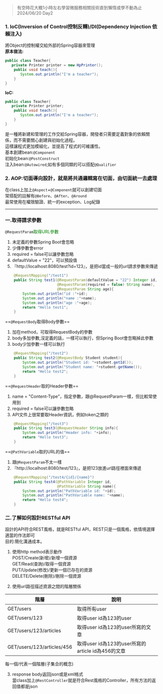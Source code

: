 >有空時花大概1小時左右學習微服務相關技術直到懶惰或學不動為止 2024/06/20 Day2

### 1. IoC(Inversion of Control控制反轉)/DI(Dependency Injection 依賴注入)
將Object的控制權交給外部的Spring容器來管理  
**原本做法:**
```java
public class Teacher{
   private Printer printer = new HpPrinter();
	public void teach(){
	   System.out.println("I'm a teacher");   
	}
}
```
**IoC:**

```java
public class Teacher{
   private Printer printer;
	public void teach(){
	   System.out.println("I'm a teacher");   
	}
}
```


是一種將新建和管理的工作交給Spring容器，開發者只需要定義對象的依賴關係，而不需要關心創建與初始化過程。  
這樣讓程式更加模組化，並提高了程式的可維護性。  
基本創建bean:`@Component`  
初始化bean:`@PostConstruct`  
注入bean:`@Autowired`;如有多個同類的可以搭配`@Qualifier`  

### 2. AOP:切面導向設計，就是將共通邏輯寫在切面，由切面統一去處理
在class上加上`@Aspect`+`@Component`就可以創建切面  
常搭配的註解有`@Before`、`@After`、`@Around`  
最常使用在權限驗證、統一的exception、Log紀錄  

***
 
### 一.取得請求參數
`@RequestParam`<font color=#008000>取得URL參數</font>  
1. 未定義的參數Spring Boot會忽略  
2. 少傳參數會error  
3. required = false可以讓參數忽略  
4. defaultValue = "22"，可以預設值  
5. 『http://localhost:8080/test?id=123』，是把id當成一般的url請求參數來傳遞  

```java
    @RequestMapping("/test1")
    public String test1(@RequestParam(defaultValue = "22") Integer id,
                        @RequestParam(required = false) String name),
						@RequestParam String age){
        System.out.println("id :"+id);
        System.out.println("name :"+name);
		System.out.println("age :"+age);
        return "Hello test1";
    }
```

==`@RequestBody`取得Body參數==  
1. 加在method，可取得RequestBody的參數  
2. body多加參數,沒定義的話，一樣可以執行，但Spring Boot會忽略掉此參數  
3. body少加參數一樣可以執行  

```java
    @RequestMapping("/test2")
    public String test2(@RequestBody Student student){
        System.out.println("Student id: "+student.getId());
        System.out.println("Student name: "+student.getName());
        return "Hello test2";
    }
```

==`@RequestHeader`取的Header參數==  
1. name = "Content-Type"，指定參數，跟@RequestParam一樣，但比較常使用到  
2. required = false可以讓參數忽略  
3. API文件上很常要取Header資訊，例如token之類的  

```java
    @RequestMapping("/test3")
    public String test3(@RequestHeader String info){
        System.out.println("Header info: "+info);
        return "Hello test3";
    }
```

==`@PathVariable`取的URL的值==  
1. 跟`@RequestParam`不太一樣  
2. 『http://localhost:8080/test/123』，是把123放進url路徑裡面來傳遞  

```java
    @RequestMapping("/test4/{id}/{name}")
    public String test4(@PathVariable Integer id,
                        @PathVariable String name){
        System.out.println("PathVariable id: "+id);
        System.out.println("PathVariable name: "+name);
        return "Hello test4";
    }
```

### 二.了解如何設計RESTful API
設計的API符合REST風格，就是RESTful API，REST只是一個風格，依情境選擇適當的作法即可  
目的:簡化溝通成本。  


1. 使用http method表示動作  
  POST/Create(新增)/新增一個資源  
  GET/Read(查詢)/取得一個資源  
  PUT/Update(修改)/更新一個已存在的資源  
  DELETE/Delete(刪除)/刪除一個資源  

2. 使用url路徑描述資源之間的階層關係  

| 階層                       | 說明                                              |
| -------------------------- | ------------------------------------------------- |
| GET/users                  | 取得所有user                                      |
| GET/users/123              | 取得user id為123的user                            |
| GET/users/123/articles     | 取得user id為123的user所寫的文章                  |
| GET/users/123/articles/456 | 取得user id為123的user所寫的article id為456的文章 |

每一個/代表一個階層(子集合的概念)  

3. response body返回json或是xml格式  
當class加上`@RestController`就是符合Rest風格的Controller，所有方法的返回值都是json  
